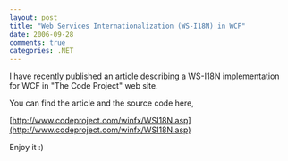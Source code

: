 ```yaml
---
layout: post
title: "Web Services Internationalization (WS-I18N) in WCF"
date: 2006-09-28
comments: true
categories: .NET
---
```


I have recently published an article describing a WS-I18N implementation
for WCF in "The Code Project" web site.

You can find the article and the source code here,

[http://www.codeproject.com/winfx/WSI18N.asp](http://www.codeproject.com/winfx/WSI18N.asp)

Enjoy it :)

